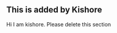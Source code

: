 
<!---
![Leetcode Stats](https://leetcard.jacoblin.cool/akbted?ext=heatmap)

- 👋 Hi, I’m @akbted
- 👀 I’m interested in ...
- 🌱 I’m currently learning ...
- 💞️ I’m looking to collaborate on ...
- 📫 How to reach me ...
- 😄 Pronouns: ...
- ⚡ Fun fact: ...
--->
<!---
akbted/akbted is a ✨ special ✨ repository because its `README.md` (this file) appears on your GitHub profile.
You can click the Preview link to take a look at your changes.
--->


## This is added by Kishore
Hi I am kishore. Please delete this section 

